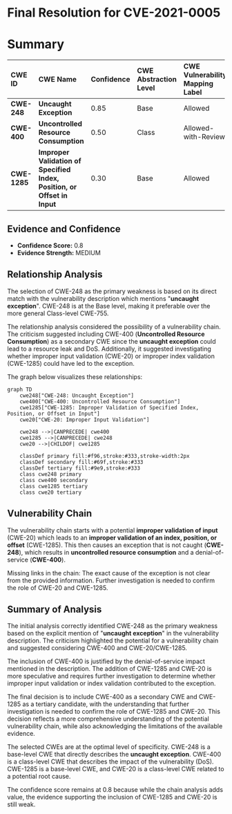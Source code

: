 # Final Resolution for CVE-2021-0005

# Summary
| CWE ID  | CWE Name              | Confidence | CWE Abstraction Level | CWE Vulnerability Mapping Label | CWE-Vulnerability Mapping Notes |
| :-------- | :-------------------- | :--------- | :-------------------- | :------------------------------ | :------------------------------ |
| **CWE-248** | **Uncaught Exception** | 0.85      | Base                 | Allowed                        | Primary CWE                    |
| **CWE-400** | **Uncontrolled Resource Consumption** | 0.50      | Class                  | Allowed-with-Review                     | Secondary Candidate - Impact |
| **CWE-1285** | **Improper Validation of Specified Index, Position, or Offset in Input**  | 0.30       | Base                 | Allowed                     | Tertiary Candidate - Root Cause Investigation Needed |

## Evidence and Confidence

*   **Confidence Score:** 0.8
*   **Evidence Strength:** MEDIUM

## Relationship Analysis
The selection of CWE-248 as the primary weakness is based on its direct match with the vulnerability description which mentions "**uncaught exception**". CWE-248 is at the Base level, making it preferable over the more general Class-level CWE-755.

The relationship analysis considered the possibility of a vulnerability chain. The criticism suggested including CWE-400 (**Uncontrolled Resource Consumption**) as a secondary CWE since the **uncaught exception** could lead to a resource leak and DoS. Additionally, it suggested investigating whether improper input validation (CWE-20) or improper index validation (CWE-1285) could have led to the exception.

The graph below visualizes these relationships:

```mermaid
graph TD
    cwe248["CWE-248: Uncaught Exception"]
    cwe400["CWE-400: Uncontrolled Resource Consumption"]
    cwe1285["CWE-1285: Improper Validation of Specified Index, Position, or Offset in Input"]
    cwe20["CWE-20: Improper Input Validation"]
    
    cwe248 -->|CANPRECEDE| cwe400
    cwe1285 -->|CANPRECEDE| cwe248
    cwe20 -->|CHILDOF| cwe1285
    
    classDef primary fill:#f96,stroke:#333,stroke-width:2px
    classDef secondary fill:#69f,stroke:#333
    classDef tertiary fill:#9e9,stroke:#333
    class cwe248 primary
    class cwe400 secondary
    class cwe1285 tertiary
    class cwe20 tertiary
```

## Vulnerability Chain
The vulnerability chain starts with a potential **improper validation of input** (CWE-20) which leads to an **improper validation of an index, position, or offset** (CWE-1285). This then causes an exception that is not caught (**CWE-248**), which results in **uncontrolled resource consumption** and a denial-of-service (**CWE-400**).

Missing links in the chain: The exact cause of the exception is not clear from the provided information. Further investigation is needed to confirm the role of CWE-20 and CWE-1285.

## Summary of Analysis
The initial analysis correctly identified CWE-248 as the primary weakness based on the explicit mention of "**uncaught exception**" in the vulnerability description. The criticism highlighted the potential for a vulnerability chain and suggested considering CWE-400 and CWE-20/CWE-1285.

The inclusion of CWE-400 is justified by the denial-of-service impact mentioned in the description. The addition of CWE-1285 and CWE-20 is more speculative and requires further investigation to determine whether improper input validation or index validation contributed to the exception.

The final decision is to include CWE-400 as a secondary CWE and CWE-1285 as a tertiary candidate, with the understanding that further investigation is needed to confirm the role of CWE-1285 and CWE-20. This decision reflects a more comprehensive understanding of the potential vulnerability chain, while also acknowledging the limitations of the available evidence.

The selected CWEs are at the optimal level of specificity. CWE-248 is a base-level CWE that directly describes the **uncaught exception**. CWE-400 is a class-level CWE that describes the impact of the vulnerability (DoS). CWE-1285 is a base-level CWE, and CWE-20 is a class-level CWE related to a potential root cause.

The confidence score remains at 0.8 because while the chain analysis adds value, the evidence supporting the inclusion of CWE-1285 and CWE-20 is still weak.